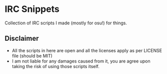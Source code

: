 # IRC Snippets

Collection of IRC scripts I made (mostly for osu!) for things.

## Disclaimer

- All the scripts in here are open and all the licenses apply as per LICENSE file (should be MIT)
- I am not liable for any damages caused from it, you are agree upon taking the risk of using those scripts itself.